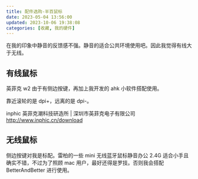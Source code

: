 ```yaml
---
title: 配件选购-半百鼠标
date: 2023-05-04 13:56:00
updated: 2023-10-06 19:38:08
categories: [收藏, 我的硬件]
---
```


在我的印象中静音的反馈感不强。静音的适合公共环境使用吧。因此我觉得有线大于无线。

## 有线鼠标

英菲克 w2
由于有侧边按键，再加上我开发的 ahk 小软件搭配使用。

靠近滚轮的是 dpi+，远离的是 dpi-。

inphic 英菲克潮科技研造所 | 深圳市英菲克电子有限公司
<http://www.inphic.cn/download>

## 无线鼠标

侧边按键对我是标配。雷柏的一些 mini 无线蓝牙鼠标静音办公 2.4G 适合小手且确实不错，不过为了照顾 mac 用户，最好还得是罗技。否则我会搭配 BetterAndBetter 进行使用。
